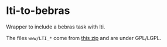 # lti-to-bebras

Wrapper to include a bebras task with lti.

The files `www/LTI_*` come from [this zip](http://projects.oscelot.org/gf/download/frsrelease/924/5882/LTI_Tool_Provider-2.5.00.zip) and are under GPL/LGPL.

